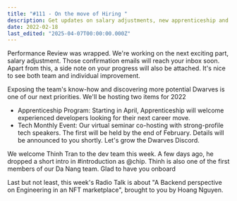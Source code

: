 ```yaml
---
title: "#111 - On the move of Hiring "
description: Get updates on salary adjustments, new apprenticeship and tech events, team growth, and a backend engineering talk for the NFT marketplace at Dwarves.
date: 2022-02-18
last_edited: "2025-04-07T00:00:00.000Z"
---
```


Performance Review was wrapped. We're working on the next exciting part, salary adjustment. Those confirmation emails will reach your inbox soon. Apart from this, a side note on your progress will also be attached. It's nice to see both team and individual improvement.

Exposing the team's know-how and discovering more potential Dwarves is one of our next priorities. We'll be hosting two items for 2022

- Apprenticeship Program: Starting in April, Apprenticeship will welcome experienced developers looking for their next career move.
- Tech Monthly Event: Our virtual seminar co-hosting with strong-profile tech speakers. The first will be held by the end of February. Details will be announced to you shortly.
  Let's grow the Dwarves Discord.

We welcome Thinh Tran to the dev team this week. A few days ago, he dropped a short intro in #introduction as @chip. Thinh is also one of the first members of our Da Nang team. Glad to have you onboard

Last but not least, this week's Radio Talk is about "A Backend perspective on Engineering in an NFT marketplace", brought to you by Hoang Nguyen.
